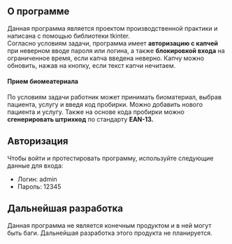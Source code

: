 <h2>О программе</h2>
Данная программа является проектом производственной практики и написана с помощью библиотеки tkinter.
<br>Согласно условиям задачи, программа имеет <b>авторизацию с капчей</b> при неверном вводе пароля или логина, а также <b>блокировкой входа</b> на ограниченное время, если капча введена неверно.
Капчу можно обновить, нажав на кнопку, если текст капчи нечитаем.
<h4>Прием биомеатериала</h4>
По условиям задачи работник может принимать биоматериал, выбрав пациента, услугу и введя код пробирки. Можно добавить нового пациента и услугу. Также на основе кода пробирки можно <b>сгенерировать штрихкод</b>
по стандарту <b>EAN-13.</b>
<h2>Авторизация</h2>
Чтобы войти и протестировать программу, используйте следующие данные для входа:
<ul>
  <li>Логин: admin</li>
  <li>Пароль: 12345</li>
</ul>
<h2>Дальнейшая разработка</h2>
Данная программа не является конечным продуктом и в ней могут быть баги. Дальнейшая разработка этого продукта не планируется.
